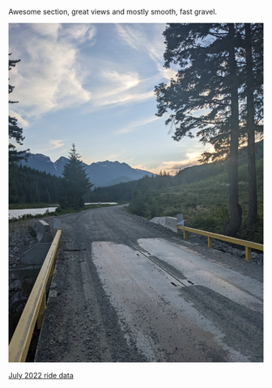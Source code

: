 Awesome section, great views and mostly smooth, fast gravel.

![Photo](resources/img/rock-bay-fsr-1.jpg)


[July 2022 ride data](https://connect.garmin.com/modern/activity/9130504976)